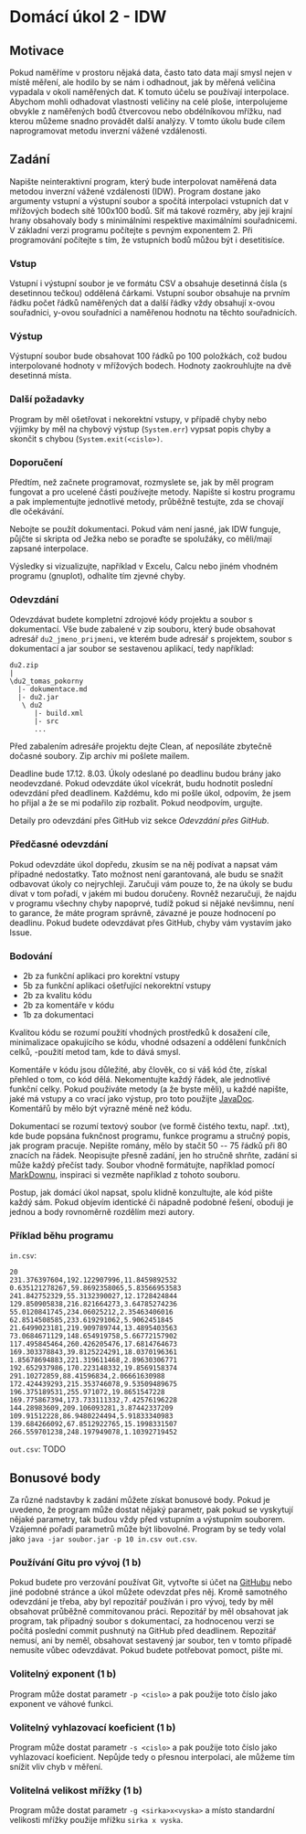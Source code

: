 # Domácí úkol 2 - IDW

## Motivace

Pokud naměříme v prostoru nějaká data, často tato data mají smysl nejen v
místě měření, ale hodilo by se nám i odhadnout, jak by měřená veličina vypadala
v okolí naměřených dat. K tomuto účelu se používají interpolace. Abychom mohli
odhadovat vlastnosti veličiny na celé ploše, interpolujeme obvykle z naměřených
bodů čtvercovou nebo obdélníkovou mřížku, nad kterou můžeme snadno provádět
další analýzy. V tomto úkolu bude cílem naprogramovat metodu inverzní vážené
vzdálenosti. 

## Zadání

Napište neinteraktivní program, který bude interpolovat naměřená data metodou
inverzní vážené vzdálenosti (IDW). Program dostane jako argumenty vstupní a
výstupní soubor a spočítá interpolaci vstupních dat v mřížových bodech sítě 100x100 bodů.
Síť má takové rozměry, aby její krajní hrany obsahovaly body s minimálními
respektive maximálními souřadnicemi. V základní verzi programu počítejte s
pevným exponentem 2. Při programování počítejte s tím, že vstupních bodů můžou
být i desetitisíce.

### Vstup
Vstupní i výstupní soubor je ve formátu CSV a obsahuje desetinná čísla (s desetinnou
tečkou) oddělená čárkami. Vstupní soubor obsahuje na prvním řádku počet řádků
naměřených dat a další řádky vždy obsahují x-ovou souřadnici, y-ovou souřadnici
a naměřenou hodnotu na těchto souřadnicích. 

### Výstup
Výstupní soubor bude obsahovat 100 řádků po 100 položkách, což budou
interpolované hodnoty v mřížových bodech. Hodnoty zaokrouhlujte na dvě desetinná místa.

### Další požadavky
Program by měl ošetřovat i nekorektní vstupy, v případě chyby nebo výjimky by
měl na chybový výstup (`System.err`) vypsat popis chyby a skončit s chybou
(`System.exit(<cislo>)`.  

### Doporučení

Předtím, než začnete programovat, rozmyslete se, jak by měl program fungovat a
pro ucelené části používejte metody. Napište si kostru programu a pak
implementujte jednotlivé metody, průběžně testujte, zda se chovají dle
očekávání. 

Nebojte se použít dokumentaci. Pokud vám není jasné, jak IDW funguje, půjčte si
skripta od Ježka nebo se poraďte se spolužáky, co měli/mají zapsané interpolace.

Výsledky si vizualizujte, například v Excelu, Calcu nebo jiném vhodném programu
(gnuplot), odhalíte tím zjevné chyby.

### Odevzdání
Odevzdávat budete kompletní zdrojové kódy projektu a soubor s dokumentací. Vše
bude zabalené v zip souboru, který bude obsahovat adresář `du2_jmeno_prijmeni`,
ve kterém bude adresář s projektem, soubor s dokumentací a jar soubor se
sestavenou aplikací, tedy například:
```
du2.zip
|
\du2_tomas_pokorny
  |- dokumentace.md
  |- du2.jar
   \ du2
      |- build.xml
      |- src
      ...  
```
Před zabalením adresáře projektu dejte Clean, ať neposíláte zbytečně dočasné
soubory. Zip archiv mi pošlete mailem. 

Deadline bude 17.12. 8.03. Úkoly odeslané po deadlinu budou brány jako neodevzdané. Pokud
odevzdáte úkol vícekrát, budu hodnotit poslední odevzdání před deadlinem.
Každému, kdo mi pošle úkol, odpovím, že jsem ho přijal a že se mi podařilo zip
rozbalit. Pokud neodpovím, urgujte.

Detaily pro odevzdání přes GitHub viz sekce *Odevzdání přes GitHub*.


### Předčasné odevzdání
Pokud odevzdáte úkol dopředu, zkusím se na něj podívat a napsat vám případné
nedostatky. Tato možnost není garantovaná, ale budu se snažit odbavovat úkoly co
nejrychleji. Zaručuji vám pouze to, že na úkoly se budu dívat v tom pořadí, v
jakém mi budou doručeny. Rovněž nezaručuji, že najdu v programu všechny chyby
napoprvé, tudíž pokud si nějaké nevšimnu, není to garance, že máte program
správně, závazné je pouze hodnocení po deadlinu. Pokud budete odevzdávat přes
GitHub, chyby vám vystavím jako Issue. 

### Bodování
- 2b za funkční aplikaci pro korektní vstupy
- 5b za funkční aplikaci ošetřující nekorektní vstupy
- 2b za kvalitu kódu
- 2b za komentáře v kódu
- 1b za dokumentaci

Kvalitou kódu se rozumí použití vhodných prostředků k dosažení cíle,
minimalizace opakujícího se kódu, vhodné odsazení a oddělení funkčních celků,
-použití metod tam, kde to dává smysl.

Komentáře v kódu jsou důležité, aby člověk, co si váš kód čte, získal přehled o
tom, co kód dělá. Nekomentujte každý řádek, ale jednotlivé funkční celky. Pokud
používáte metody (a že byste měli), u každé napište, jaké má vstupy a co vrací
jako výstup, pro toto použijte
[JavaDoc](http://www.oracle.com/technetwork/articles/java/index-137868.html).
Komentářů by mělo být výrazně méně než kódu.

Dokumentací se rozumí textový soubor (ve formě čistého textu, např. .txt), kde
bude popsána fuknčnost programu, funkce programu a stručný popis, jak program
pracuje. Nepište romány, mělo by stačit 50 -- 75 řádků při 80 znacích na řádek.
Neopisujte přesně zadání, jen ho stručně shrňte, zadání si může každý přečíst
tady. Soubor vhodně formátujte, například pomocí
[MarkDownu](https://github.com/adam-p/markdown-here/wiki/Markdown-Cheatsheet),
inspiraci si vezměte například z tohoto souboru.

Postup, jak domácí úkol napsat, spolu klidně konzultujte, ale kód pište každý
sám. Pokud objevím identické či nápadně podobné řešení, oboduji je jednou a body
rovnoměrně rozdělím mezi autory. 

### Příklad běhu programu
`in.csv`:
```
20
231.376397604,192.122907996,11.8459892532
0.635121278267,59.8692358065,5.83566953583
241.842752329,55.3132390027,12.1728424844
129.850905838,216.821664273,3.64785274236
55.0120841745,234.06025212,2.35463406016
62.8514508585,233.619291062,5.9062451845
21.6499023181,219.909789744,13.4895403563
73.0684671129,148.654919758,5.66772157902
117.495845464,260.426205476,17.6814764673
169.303378843,39.8125224291,18.0370196361
1.85678694883,221.319611468,2.89630306771
192.652937986,170.223148332,19.8569158374
291.10272859,88.41596834,2.06661630988
172.424439293,215.353746078,9.53509489675
196.375189531,255.971072,19.8651547228
169.775867394,173.733111332,7.42576196228
144.28983609,209.106093281,3.87442337209
109.91512228,86.9480224494,5.91833340983
139.684266092,67.8512922765,15.1998331507
266.559701238,248.197949078,1.10392719452
```

`out.csv`:
TODO

## Bonusové body

Za různé nadstavby k zadání můžete získat bonusové body. Pokud je uvedeno, že
program může dostat nějaký parametr, pak pokud se vyskytují nějaké parametry,
tak budou vždy před vstupním a výstupním souborem. Vzájemné pořadí parametrů
může být libovolné. Program by se tedy volal jako `java -jar soubor.jar -p 10
in.csv out.csv`. 

### Používání Gitu pro vývoj (1 b)

Pokud budete pro verzování používat Git, vytvořte si účet na
[GitHubu](https://github.com) nebo jiné
podobné stránce a úkol můžete odevzdat přes něj. Kromě samotného odevzdání je
třeba, aby byl repozitář používán i pro vývoj, tedy by měl obsahovat průběžně
commitovanou práci.  Repozitář by měl obsahovat jak
program, tak případný soubor s dokumentací, za hodnocenou verzi se počítá
poslední commit pushnutý na GitHub před deadlinem. Repozitář nemusí, ani by
neměl, obsahovat sestavený jar soubor, ten v tomto případě nemusíte vůbec
odevzdávat. Pokud budete potřebovat pomoct, pište mi.

### Volitelný exponent (1 b)
Program může dostat parametr `-p <cislo>` a pak použije toto číslo jako exponent
ve váhové funkci.

### Volitelný vyhlazovací koeficient (1 b)

Program může dostat parametr `-s <cislo>` a pak použije toto číslo jako
vyhlazovací koeficient. Nepůjde tedy o přesnou interpolaci, ale můžeme tím
snížit vliv chyb v měření.

### Volitelná velikost mřížky (1 b)

Program může dostat parametr `-g <sirka>x<vyska>` a místo standardní velikosti
mřížky použije mřížku `sirka x vyska`. 
